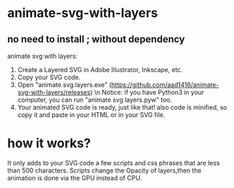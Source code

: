 # animate-svg-with-layers
## no need to install ; without dependency
animate svg with layers:

1. Create a Layered SVG in Adobe Illustrator, Inkscape, etc.
2. Copy your SVG code.
3. Open "animate.svg.layers.exe" (https://github.com/aad1416/animate-svg-with-layers/releases) \n
Notice: if you have Python3 in your computer, you can run "animate svg layers.pyw" too.
5. Your animated SVG code is ready, just like that! also code is minified, so copy it and paste in your HTML or in your SVG file.

# how it works?

It only adds to your SVG code a few scripts and css phrases that are less than 500 characters.
Scripts change the Opacity of layers,then the animation is done via the GPU instead of CPU.
